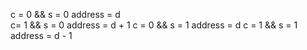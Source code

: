  
c = 0 && s = 0 address = d    
c= 1 && s = 0 address = d + 1 
c = 0 && s = 1 address = d 
c = 1 && s = 1 address = d - 1 
